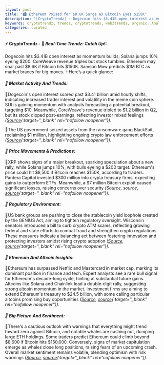 ```yaml
---
layout: post
title: "🏙️ Ethereum Poised for $8.6K Surge as Bitcoin Eyes $150K"
description: "[CryptoTrendz] - Dogecoin hits $3.41B open interest as momentum builds; Solana jumps 10% eyeing $200. CoreWeave revenue triples but stock tumbles. Ethereum may soar past $8.6K if Bitcoin hits $150K. Samson Mow predicts $1M BTC as market braces for big moves."
keywords: cryptotrendz, trendz, cryptotrends, web3trends, organic, Analyst, Revenue, Token, crypto, Altcoins, Market, XRP, bank, stablecoin, Chainlink, Bitcoin, BTC, ETH
categories: curated
---
```


#### ⚡ CryptoTrendz - 📌 *Real-Time Trendz: Catch Up!:*

Dogecoin hits $3.41B open interest as momentum builds; Solana jumps 10% eyeing $200. CoreWeave revenue triples but stock tumbles. Ethereum may soar past $8.6K if Bitcoin hits $150K. Samson Mow predicts $1M BTC as market braces for big moves. ✨Here’s a quick glance:


#### *🔖  Market Activity And Trends:*  

🔹Dogecoin's open interest soared past $3.41 billion amid hourly shifts, indicating increased trader interest and volatility in the meme coin sphere. SUI is gaining momentum with analysts forecasting a potential breakout, targeting $10. Meanwhile, CoreWeave's revenue tripled to $1.2 billion in Q2, but its stock dipped post-earnings, reflecting investor mixed feelings *([Source](https://s.avyag.com/vv76){:target="_blank" rel="nofollow noopener"})*.  

🔹The US government seized assets from the ransomware gang BlackSuit, reclaiming $1 million, highlighting ongoing crypto law enforcement efforts *([Source](https://s.avyag.com/ux4r){:target="_blank" rel="nofollow noopener"})*.  

#### *🔖  Price Movements & Predictions:*  

🔹XRP shows signs of a major breakout, sparking speculation about a new rally, while Solana jumps 10%, with bulls eyeing a $200 target. Ethereum's price could hit $8,500 if Bitcoin reaches $150K, according to traders. Pantera Capital invested $300 million into crypto treasury firms, expecting gains to outperform ETFs. Meanwhile, a $7 million Bitcoin exploit caused significant losses, raising concerns over security *([Source](https://s.avyag.com/axuc), [source](https://s.avyag.com/iz2z), [source](https://s.avyag.com/ncz4){:target="_blank" rel="nofollow noopener"})*.  

#### *🔖  Regulatory Environment:*  

🔹US bank groups are pushing to close the stablecoin yield loophole created by the GENIUS Act, aiming to tighten regulatory oversight. Wisconsin senators introduced a bill to curb crypto ATM scams, reflecting growing federal and state efforts to combat fraud and strengthen crypto regulations. These measures indicate a balancing act between fostering innovation and protecting investors amidst rising crypto adoption *([Source](https://s.avyag.com/354b), [source](https://s.avyag.com/bzi5){:target="_blank" rel="nofollow noopener"})*.  

#### *🔖  Ethereum And Altcoin Insights:*  

🔹Ethereum has surpassed Netflix and Mastercard in market cap, marking its dominant position in finance and tech. Expert analysts see a rare bull signal for Ethereum's decade-long cycle, hinting at substantial future gains. Altcoins like Solana and Chainlink lead a double-digit rally, suggesting strong altcoin momentum in the market. Investment firms are aiming to extend Ethereum's treasury to $24.5 billion, with some calling particular altcoins promising buy opportunities *([Source](https://s.avyag.com/wxhw), [source](https://s.avyag.com/z5f0){:target="_blank" rel="nofollow noopener"})*.  

#### *🔖  Big Picture And Sentiment:*  

🔹There's a cautious outlook with warnings that everything might trend toward zero against Bitcoin, and notable whales are cashing out, dumping large ETH holdings. Some traders predict Ethereum could climb beyond $8,600 if Bitcoin hits $150,000. Conversely, signs of market capitulation emerge as whales close long positions, raising fears of an upcoming crash. Overall market sentiment remains volatile, blending optimism with risk warnings *([Source](https://s.avyag.com/0brv), [source](https://s.avyag.com/jo6f){:target="_blank" rel="nofollow noopener"})*.